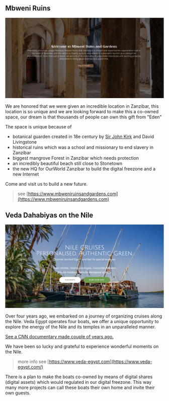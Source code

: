 

## Mbweni Ruins

![alt text](mbweniruinsandgardens.png)

We are honored that we were given an incredible location in Zanzibar, this location is so unique and we are looking forward to make this a co-owned space, our dream is that thousands of people can own this gift from "Eden"

The space is unique because of

- botanical guarden created in 18e century by [Sir John Kirk](https://en.wikipedia.org/wiki/John_Kirk_(explorer)#:~:text=Sir%20John%20Kirk%20GCMG%2C%20KCB,his%20political%20assistant%2C%20Ali%20bin) and David Livingstone
- historical ruins which was a school and missionary to end slavery in Zanzibar
- biggest mangrove Forest in Zanzibar which needs protection
- an incredibly beautiful beach still close to Stonetown
- the new HQ for OurWorld Zanzibar to build the digital freezone and a new Internet

Come and visit us to build a new future.

> see [https://www.mbweniruinsandgardens.com](https://www.mbweniruinsandgardens.com)


## Veda Dahabiyas on the Nile 

![alt text](boats.png)

Over four years ago, we embarked on a journey of organizing cruises along the Nile. Veda Egypt operates four boats, we offer a unique opportunity to explore the energy of the Nile and its temples in an unparalleled manner.

[See a CNN documentary made couple of years ago.](https://player.vimeo.com/video/371621672)

We have been so lucky and grateful to experience wonderful moments on the Nile. 

> more info see [https://www.veda-egypt.com](https://www.veda-egypt.com/)

There is a plan to make the boats co-owned by means of digital shares (digital assets) which would regulated in our digital freezone. This way many more projects can call these boats their own home and invite their own guests.

